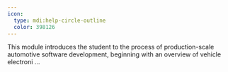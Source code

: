 ```yaml
---
icon:
  type: mdi:help-circle-outline
  color: 398126
---
```


This module introduces the student to the process of production-scale automotive software development, beginning with an overview of vehicle electroni ... 
